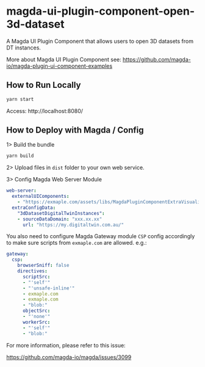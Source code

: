 # magda-ui-plugin-component-open-3d-dataset

A Magda UI Plugin Component that allows users to open 3D datasets from DT instances.

More about Magda UI Plugin Component see: https://github.com/magda-io/magda-plugin-ui-component-examples

## How to Run Locally

```bash
yarn start
```

Access: http://localhost:8080/

## How to Deploy with Magda / Config

1> Build the bundle

```bash
yarn build
```

2> Upload files in `dist` folder to your own web service.

3> Config Magda Web Server Module

```yaml
web-server:
  externalUIComponents:
    - "https://exmaple.com/assets/libs/MagdaPluginComponentExtraVisualisationSection.js"
  extraConfigData:
    "3dDatasetDigitalTwinInstances":
    - sourceDataDomain: "xxx.xx.xx"
      url: "https://my.digitaltwin.com.au/"
```

You also need to configure Magda Gateway module `CSP` config accordingly to make sure scripts from `exmaple.com` are allowed. e.g.:

```yaml
gateway:
  csp:
    browserSniff: false
    directives:
      scriptSrc:
      - "'self'"
      - "'unsafe-inline'"
      - exmaple.com
      - exmaple.com
      - "blob:"
      objectSrc:
      - "'none'"
      workerSrc:
      - "'self'"
      - "blob:"
```

For more information, please refer to this issue:

https://github.com/magda-io/magda/issues/3099


